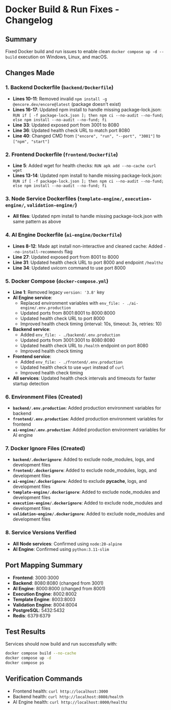 # Docker Build & Run Fixes - Changelog

## Summary
Fixed Docker build and run issues to enable clean `docker compose up -d --build` execution on Windows, Linux, and macOS.

## Changes Made

### 1. Backend Dockerfile (`backend/Dockerfile`)
- **Lines 10-11**: Removed invalid `npm install -g @encore.dev/encore@latest` (package doesn't exist)
- **Lines 16-17**: Updated npm install to handle missing package-lock.json: `RUN if [ -f package-lock.json ]; then npm ci --no-audit --no-fund; else npm install --no-audit --no-fund; fi`
- **Line 33**: Updated exposed port from 3001 to 8080
- **Line 36**: Updated health check URL to match port 8080
- **Line 40**: Changed CMD from `["encore", "run", "--port", "3001"]` to `["npm", "start"]`

### 2. Frontend Dockerfile (`frontend/Dockerfile`)
- **Line 5**: Added wget for health checks: `RUN apk add --no-cache curl wget`
- **Lines 13-14**: Updated npm install to handle missing package-lock.json: `RUN if [ -f package-lock.json ]; then npm ci --no-audit --no-fund; else npm install --no-audit --no-fund; fi`

### 3. Node Service Dockerfiles (`template-engine/`, `execution-engine/`, `validation-engine/`)
- **All files**: Updated npm install to handle missing package-lock.json with same pattern as above

### 4. AI Engine Dockerfile (`ai-engine/Dockerfile`)
- **Lines 8-12**: Made apt install non-interactive and cleaned cache: Added `--no-install-recommends` flag
- **Line 27**: Updated exposed port from 8001 to 8000
- **Line 31**: Updated health check URL to port 8000 and endpoint `/healthz`
- **Line 34**: Updated uvicorn command to use port 8000

### 5. Docker Compose (`docker-compose.yml`)
- **Line 1**: Removed legacy `version: '3.8'` key
- **AI Engine service**:
  - Replaced environment variables with `env_file: - ./ai-engine/.env.production`
  - Updated ports from 8001:8001 to 8000:8000
  - Updated health check URL to port 8000
  - Improved health check timing (interval: 10s, timeout: 3s, retries: 10)
- **Backend service**:
  - Added `env_file: - ./backend/.env.production`
  - Updated ports from 3001:3001 to 8080:8080
  - Updated health check URL to `/health` endpoint on port 8080
  - Improved health check timing
- **Frontend service**:
  - Added `env_file: - ./frontend/.env.production`
  - Updated health check to use `wget` instead of `curl`
  - Improved health check timing
- **All services**: Updated health check intervals and timeouts for faster startup detection

### 6. Environment Files (Created)
- **`backend/.env.production`**: Added production environment variables for backend
- **`frontend/.env.production`**: Added production environment variables for frontend  
- **`ai-engine/.env.production`**: Added production environment variables for AI engine

### 7. Docker Ignore Files (Created)
- **`backend/.dockerignore`**: Added to exclude node_modules, logs, and development files
- **`frontend/.dockerignore`**: Added to exclude node_modules, logs, and development files
- **`ai-engine/.dockerignore`**: Added to exclude __pycache__, logs, and development files
- **`template-engine/.dockerignore`**: Added to exclude node_modules and development files
- **`execution-engine/.dockerignore`**: Added to exclude node_modules and development files
- **`validation-engine/.dockerignore`**: Added to exclude node_modules and development files

### 8. Service Versions Verified
- **All Node services**: Confirmed using `node:20-alpine`
- **AI Engine**: Confirmed using `python:3.11-slim`

## Port Mapping Summary
- **Frontend**: 3000:3000
- **Backend**: 8080:8080 (changed from 3001)
- **AI Engine**: 8000:8000 (changed from 8001)
- **Execution Engine**: 8002:8002
- **Template Engine**: 8003:8003
- **Validation Engine**: 8004:8004
- **PostgreSQL**: 5432:5432
- **Redis**: 6379:6379

## Test Results
Services should now build and run successfully with:
```bash
docker compose build --no-cache
docker compose up -d
docker compose ps
```

## Verification Commands
- Frontend health: `curl http://localhost:3000`
- Backend health: `curl http://localhost:8080/health`
- AI Engine health: `curl http://localhost:8000/healthz`